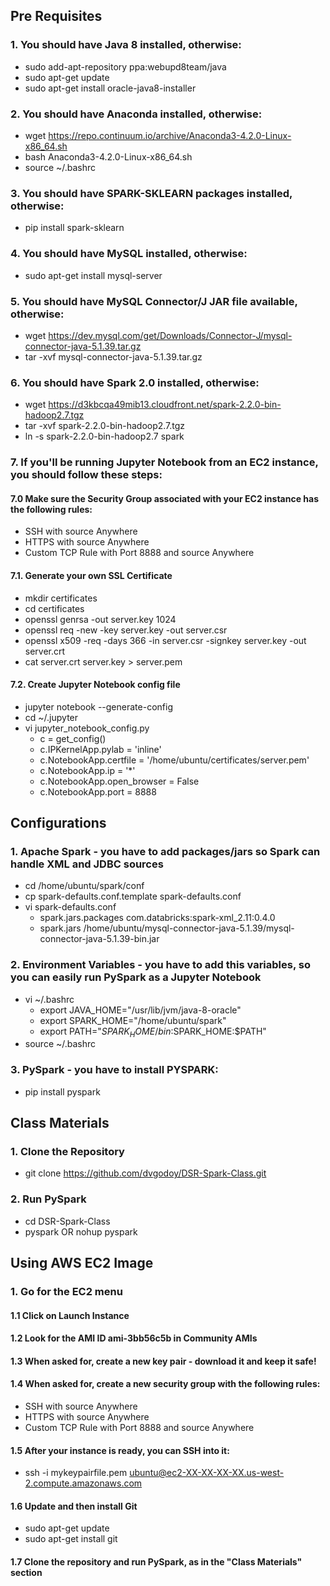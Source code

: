 ## Pre Requisites
### 1. You should have Java 8 installed, otherwise:
- sudo add-apt-repository ppa:webupd8team/java
- sudo apt-get update
- sudo apt-get install oracle-java8-installer

### 2. You should have Anaconda installed, otherwise:
- wget https://repo.continuum.io/archive/Anaconda3-4.2.0-Linux-x86_64.sh
- bash Anaconda3-4.2.0-Linux-x86_64.sh
- source ~/.bashrc

### 3. You should have SPARK-SKLEARN packages installed, otherwise:
- pip install spark-sklearn

### 4. You should have MySQL installed, otherwise:
- sudo apt-get install mysql-server

### 5. You should have MySQL Connector/J JAR file available, otherwise:
- wget https://dev.mysql.com/get/Downloads/Connector-J/mysql-connector-java-5.1.39.tar.gz
- tar -xvf mysql-connector-java-5.1.39.tar.gz 

### 6. You should have Spark 2.0 installed, otherwise:
- wget https://d3kbcqa49mib13.cloudfront.net/spark-2.2.0-bin-hadoop2.7.tgz
- tar -xvf spark-2.2.0-bin-hadoop2.7.tgz
- ln -s spark-2.2.0-bin-hadoop2.7 spark

### 7. If you'll be running Jupyter Notebook from an EC2 instance, you should follow these steps:
#### 7.0 Make sure the Security Group associated with your EC2 instance has the following rules:
- SSH with source Anywhere
- HTTPS with source Anywhere
- Custom TCP Rule with Port 8888 and source Anywhere

#### 7.1. Generate your own SSL Certificate
- mkdir certificates
- cd certificates
- openssl genrsa -out server.key 1024
- openssl req -new -key server.key -out server.csr
- openssl x509 -req -days 366 -in server.csr -signkey server.key -out server.crt
- cat server.crt server.key > server.pem

#### 7.2. Create Jupyter Notebook config file
- jupyter notebook --generate-config
- cd ~/.jupyter
- vi jupyter_notebook_config.py
	- c = get_config()
	- c.IPKernelApp.pylab = 'inline'
	- c.NotebookApp.certfile = '/home/ubuntu/certificates/server.pem'
	- c.NotebookApp.ip = '*'
	- c.NotebookApp.open_browser = False
	- c.NotebookApp.port = 8888

## Configurations
### 1. Apache Spark - you have to add packages/jars so Spark can handle XML and JDBC sources
- cd /home/ubuntu/spark/conf
- cp spark-defaults.conf.template spark-defaults.conf
- vi spark-defaults.conf
	- spark.jars.packages    com.databricks:spark-xml_2.11:0.4.0
	- spark.jars	       /home/ubuntu/mysql-connector-java-5.1.39/mysql-connector-java-5.1.39-bin.jar

### 2. Environment Variables - you have to add this variables, so you can easily run PySpark as a Jupyter Notebook
- vi ~/.bashrc
	- export JAVA_HOME="/usr/lib/jvm/java-8-oracle"
	- export SPARK_HOME="/home/ubuntu/spark"
	- export PATH="$SPARK_HOME/bin:$SPARK_HOME:$PATH"
- source ~/.bashrc

### 3. PySpark - you have to install PYSPARK:
- pip install pyspark

## Class Materials
### 1. Clone the Repository
- git clone https://github.com/dvgodoy/DSR-Spark-Class.git

### 2. Run PySpark
- cd DSR-Spark-Class
- pyspark OR nohup pyspark

## Using AWS EC2 Image
### 1. Go for the EC2 menu

#### 1.1 Click on Launch Instance

#### 1.2 Look for the AMI ID ami-3bb56c5b in Community AMIs

#### 1.3 When asked for, create a new key pair - download it and keep it safe!

#### 1.4 When asked for, create a new security group with the following rules:
- SSH with source Anywhere
- HTTPS with source Anywhere
- Custom TCP Rule with Port 8888 and source Anywhere

#### 1.5 After your instance is ready, you can SSH into it:
- ssh -i mykeypairfile.pem ubuntu@ec2-XX-XX-XX-XX.us-west-2.compute.amazonaws.com

#### 1.6 Update and then install Git
- sudo apt-get update
- sudo apt-get install git

#### 1.7 Clone the repository and run PySpark, as in the "Class Materials" section
